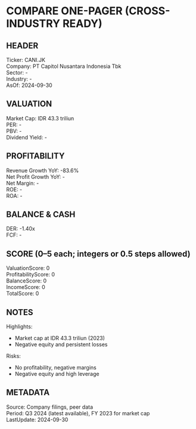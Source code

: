 # COMPARE ONE-PAGER (CROSS-INDUSTRY READY)

## HEADER
Ticker: CANI.JK  
Company: PT Capitol Nusantara Indonesia Tbk  
Sector: -  
Industry: -  
AsOf: 2024-09-30

## VALUATION
Market Cap: IDR 43.3 triliun  
PER: -  
PBV: -  
Dividend Yield: -

## PROFITABILITY
Revenue Growth YoY: -83.6%  
Net Profit Growth YoY: -  
Net Margin: -  
ROE: -  
ROA: -

## BALANCE & CASH
DER: -1.40x  
FCF: -

## SCORE (0–5 each; integers or 0.5 steps allowed)
ValuationScore: 0  
ProfitabilityScore: 0  
BalanceScore: 0  
IncomeScore: 0  
TotalScore: 0

## NOTES
Highlights:
- Market cap at IDR 43.3 triliun (2023)
- Negative equity and persistent losses

Risks:
- No profitability, negative margins
- Negative equity and high leverage

## METADATA
Source: Company filings, peer data  
Period: Q3 2024 (latest available), FY 2023 for market cap  
LastUpdate: 2024-09-30